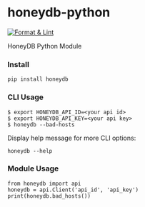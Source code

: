 # honeydb-python

[![Format & Lint](https://github.com/honeydbio/honeydb-python/actions/workflows/format-lint.yml/badge.svg)](https://github.com/honeydbio/honeydb-python/actions/workflows/format-lint.yml)

HoneyDB Python Module

### Install

`pip install honeydb`

### CLI Usage

```
$ export HONEYDB_API_ID=<your api id>
$ export HONEYDB_API_KEY=<your api key>
$ honeydb --bad-hosts
```

Display help message for more CLI options:

`honeydb --help`

### Module Usage

```
from honeydb import api
honeydb = api.Client('api_id', 'api_key')
print(honeydb.bad_hosts())
```
